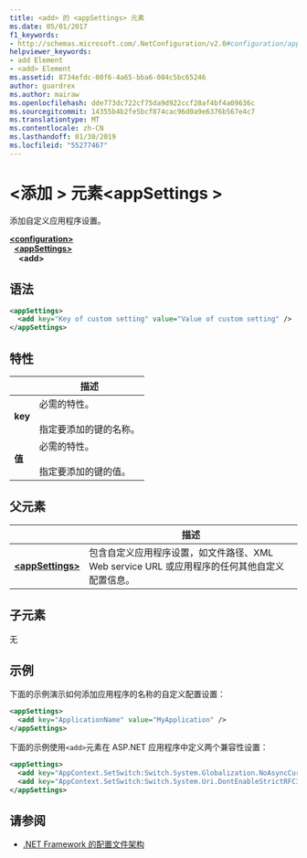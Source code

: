 ```yaml
---
title: <add> 的 <appSettings> 元素
ms.date: 05/01/2017
f1_keywords:
- http://schemas.microsoft.com/.NetConfiguration/v2.0#configuration/appSettings/add
helpviewer_keywords:
- add Element
- <add> Element
ms.assetid: 8734efdc-00f6-4a65-bba6-084c5bc65246
author: guardrex
ms.author: mairaw
ms.openlocfilehash: dde773dc722cf75da9d922ccf28af4bf4a09636c
ms.sourcegitcommit: 14355b4b2fe5bcf874cac96d0a9e6376b567e4c7
ms.translationtype: MT
ms.contentlocale: zh-CN
ms.lasthandoff: 01/30/2019
ms.locfileid: "55277467"
---
```

# <a name="add-element-for-appsettings"></a>\<添加 > 元素\<appSettings >

添加自定义应用程序设置。

[**\<configuration>**](~/docs/framework/configure-apps/file-schema/configuration-element.md)   
&nbsp;&nbsp;[**\<appSettings>**](~/docs/framework/configure-apps/file-schema/appsettings/appsettings-element-for-configuration.md)   
&nbsp;&nbsp;&nbsp;&nbsp;**\<add>**

## <a name="syntax"></a>语法

```xml
<appSettings>
  <add key="Key of custom setting" value="Value of custom setting" />
</appSettings>
```

## <a name="attributes"></a>特性

|           | 描述 |
| --------- | ----------- |
| **key**   | 必需的特性。<br><br>指定要添加的键的名称。 |
| **值** | 必需的特性。<br><br>指定要添加的键的值。 |

## <a name="parent-element"></a>父元素

|     | 描述 |
| --- | ----------- |
| [**\<appSettings>**](~/docs/framework/configure-apps/file-schema/appsettings/appsettings-element-for-configuration.md) | 包含自定义应用程序设置，如文件路径、XML Web service URL 或应用程序的任何其他自定义配置信息。 |

## <a name="child-elements"></a>子元素

无

## <a name="example"></a>示例

下面的示例演示如何添加应用程序的名称的自定义配置设置：

```xml
<appSettings>
  <add key="ApplicationName" value="MyApplication" />
</appSettings>
```

下面的示例使用`<add>`元素在 ASP.NET 应用程序中定义两个兼容性设置：

```xml
<appSettings>
  <add key="AppContext.SetSwitch:Switch.System.Globalization.NoAsyncCurrentCulture" value="true" />
  <add key="AppContext.SetSwitch:Switch.System.Uri.DontEnableStrictRFC3986ReservedCharacterSets" value="true" />
</appSettings>
```

## <a name="see-also"></a>请参阅

- [.NET Framework 的配置文件架构](~/docs/framework/configure-apps/file-schema/index.md)

